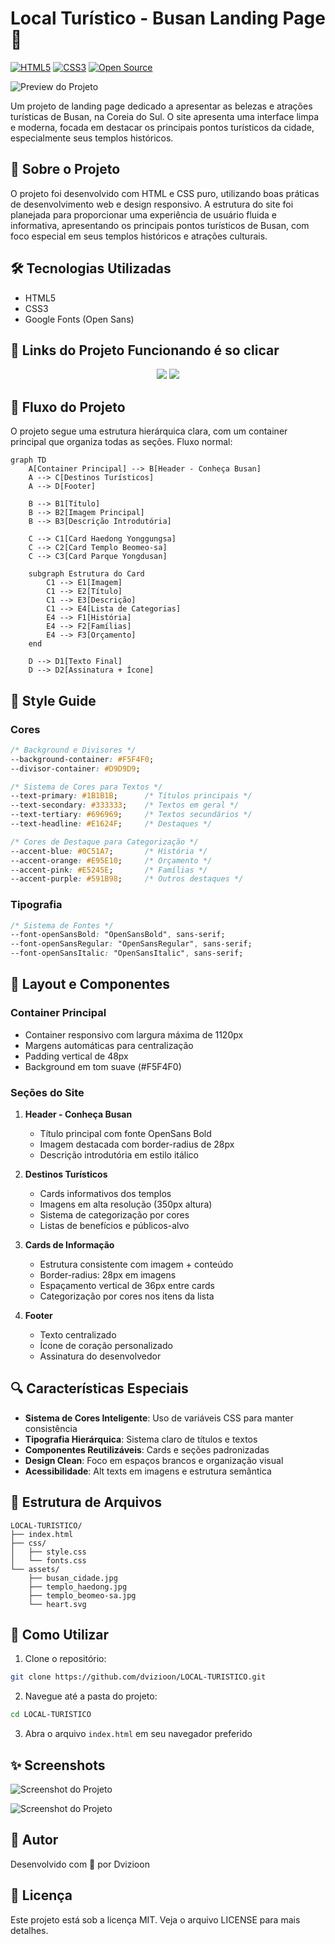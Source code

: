 # Local Turístico - Busan Landing Page 🌊

[![HTML5](https://img.shields.io/badge/HTML5-E34F26?style=for-the-badge&logo=html5&logoColor=white)](https://developer.mozilla.org/pt-BR/docs/Web/HTML)
[![CSS3](https://img.shields.io/badge/CSS3-1572B6?style=for-the-badge&logo=css3&logoColor=white)](https://developer.mozilla.org/pt-BR/docs/Web/CSS)
[![Open Source](https://img.shields.io/badge/OpenSource-%23663399.svg?style=for-the-badge&logo=opensource&logoColor=white)](https://opensource.org/)



![Preview do Projeto](./screenshots/01.png)

Um projeto de landing page dedicado a apresentar as belezas e atrações turísticas de Busan, na Coreia do Sul. O site apresenta uma interface limpa e moderna, focada em destacar os principais pontos turísticos da cidade, especialmente seus templos históricos.

## 🎯 Sobre o Projeto

O projeto foi desenvolvido com HTML e CSS puro, utilizando boas práticas de desenvolvimento web e design responsivo. A estrutura do site foi planejada para proporcionar uma experiência de usuário fluida e informativa, apresentando os principais pontos turísticos de Busan, com foco especial em seus templos históricos e atrações culturais.

## 🛠 Tecnologias Utilizadas

- HTML5
- CSS3
- Google Fonts (Open Sans)

## 🎯 Links do Projeto Funcionando é so clicar
<div align="center">

[<img src="https://img.shields.io/badge/Figma-F24E1E?style=for-the-badge&logo=figma&logoColor=white" />](https://www.figma.com/design/1555H6SjqiLA95qgu6g36k/Local-Tur%C3%ADstico?node-id=3-376&t=sUm3asoEzLaIBaCx-1)
[<img src="https://img.shields.io/badge/Ver%20Site-1572B6?style=for-the-badge&logo=google-chrome&logoColor=white" />](https://dvizioon.github.io/LOCAL-TURISTICO/)

</div>

## 🔄 Fluxo do Projeto

O projeto segue uma estrutura hierárquica clara, com um container principal que organiza todas as seções. Fluxo normal:

```mermaid
graph TD
    A[Container Principal] --> B[Header - Conheça Busan]
    A --> C[Destinos Turísticos]
    A --> D[Footer]

    B --> B1[Título]
    B --> B2[Imagem Principal]
    B --> B3[Descrição Introdutória]
    
    C --> C1[Card Haedong Yonggungsa]
    C --> C2[Card Templo Beomeo-sa]
    C --> C3[Card Parque Yongdusan]
    
    subgraph Estrutura do Card
        C1 --> E1[Imagem]
        C1 --> E2[Título]
        C1 --> E3[Descrição]
        C1 --> E4[Lista de Categorias]
        E4 --> F1[História]
        E4 --> F2[Famílias]
        E4 --> F3[Orçamento]
    end
    
    D --> D1[Texto Final]
    D --> D2[Assinatura + Ícone]
```

## 🎨 Style Guide

### Cores
```css
/* Background e Divisores */
--background-container: #F5F4F0;
--divisor-container: #D9D9D9;

/* Sistema de Cores para Textos */
--text-primary: #1B1B1B;      /* Títulos principais */
--text-secondary: #333333;    /* Textos em geral */
--text-tertiary: #696969;     /* Textos secundários */
--text-headline: #E1624F;     /* Destaques */

/* Cores de Destaque para Categorização */
--accent-blue: #0C51A7;       /* História */
--accent-orange: #E95E10;     /* Orçamento */
--accent-pink: #E5245E;       /* Famílias */
--accent-purple: #591B98;     /* Outros destaques */
```

### Tipografia
```css
/* Sistema de Fontes */
--font-openSansBold: "OpenSansBold", sans-serif;
--font-openSansRegular: "OpenSansRegular", sans-serif;
--font-openSansItalic: "OpenSansItalic", sans-serif;
```

## 📱 Layout e Componentes

### Container Principal
- Container responsivo com largura máxima de 1120px
- Margens automáticas para centralização
- Padding vertical de 48px
- Background em tom suave (#F5F4F0)

### Seções do Site

1. **Header - Conheça Busan**
   - Título principal com fonte OpenSans Bold
   - Imagem destacada com border-radius de 28px
   - Descrição introdutória em estilo itálico

2. **Destinos Turísticos**
   - Cards informativos dos templos
   - Imagens em alta resolução (350px altura)
   - Sistema de categorização por cores
   - Listas de benefícios e públicos-alvo

3. **Cards de Informação**
   - Estrutura consistente com imagem + conteúdo
   - Border-radius: 28px em imagens
   - Espaçamento vertical de 36px entre cards
   - Categorização por cores nos itens da lista

4. **Footer**
   - Texto centralizado
   - Ícone de coração personalizado
   - Assinatura do desenvolvedor

## 🔍 Características Especiais

- **Sistema de Cores Inteligente**: Uso de variáveis CSS para manter consistência
- **Tipografia Hierárquica**: Sistema claro de títulos e textos
- **Componentes Reutilizáveis**: Cards e seções padronizadas
- **Design Clean**: Foco em espaços brancos e organização visual
- **Acessibilidade**: Alt texts em imagens e estrutura semântica

## 📂 Estrutura de Arquivos

```
LOCAL-TURISTICO/
├── index.html
├── css/
│   ├── style.css
│   └── fonts.css
└── assets/
    ├── busan_cidade.jpg
    ├── templo_haedong.jpg
    ├── templo_beomeo-sa.jpg
    └── heart.svg
```

## 🚀 Como Utilizar

1. Clone o repositório:
```bash
git clone https://github.com/dvizioon/LOCAL-TURISTICO.git
```

2. Navegue até a pasta do projeto:
```bash
cd LOCAL-TURISTICO
```

3. Abra o arquivo `index.html` em seu navegador preferido

## ✨ Screenshots

![Screenshot do Projeto](./screenshots/01.png)

![Screenshot do Projeto](./screenshots/02.png)

## 📝 Autor

Desenvolvido com 💙 por Dvizioon

## 📄 Licença

Este projeto está sob a licença MIT. Veja o arquivo LICENSE para mais detalhes.



